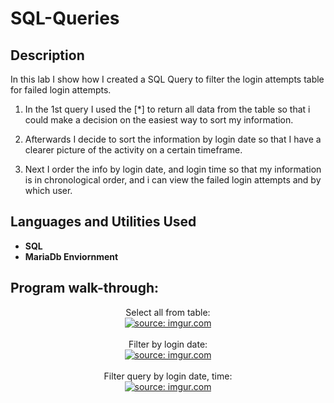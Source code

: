 # 

<h1>SQL-Queries</h1>


<h2>Description</h2>
In this lab I show how I created a SQL Query to filter the login attempts table for failed login attempts.  

1. In the 1st query I used the [*] to return all data from the table so that i could make a decision on the easiest way to sort my information. 

2. Afterwards I decide to sort the information by login date so that I have a clearer picture of the activity on a certain timeframe.

3. Next I order the info by login date, and login time so that my information is in chronological order, and i can view the failed login attempts and by which user. 



<h2>Languages and Utilities Used</h2>

- <b>SQL</b>
- <b>MariaDb Enviornment</b> 



<h2>Program walk-through:</h2>

<p align="center">
Select all from table: <br/>
<a href="https://imgur.com/YTcJCG9"><img src="https://i.imgur.com/YTcJCG9.png" title="source: imgur.com" /></a><br />
<br />
Filter by login date:  <br/>
<a href="https://imgur.com/rAzngss"><img src="https://i.imgur.com/rAzngss.png" title="source: imgur.com" /></a>
<br />
<br />
Filter query by login date, time: <br/>
<a href="https://imgur.com/bw8SPvw"><img src="https://i.imgur.com/bw8SPvw.png" title="source: imgur.com" /></a>
<br />
<br />

  


</p>

<!--
 ```diff
- text in red
+ text in green
! text in orange
# text in gray
@@ text in purple (and bold)@@
```
--!>
